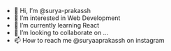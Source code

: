 - 👋 Hi, I’m @surya-prakassh
- 👀 I’m interested in Web Development
- 🌱 I’m currently learning React
- 💞️ I’m looking to collaborate on ...
- 📫 How to reach me @suryaaprakassh on instagram

<!---
surya-prakassh/surya-prakassh is a ✨ special ✨ repository because its `README.md` (this file) appears on your GitHub profile.
You can click the Preview link to take a look at your changes.
--->
